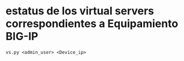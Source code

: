 # estatus de los virtual servers correspondientes a Equipamiento BIG-IP


```
vs.py <admin_user> <Device_ip> 

```
